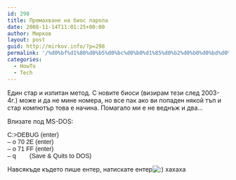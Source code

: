```yaml
---
id: 298
title: Премахване на биос парола
date: 2008-11-14T11:01:25+00:00
author: Мирков
layout: post
guid: http://mirkov.info/?p=298
permalink: '/%d0%bf%d1%80%d0%b5%d0%bc%d0%b0%d1%85%d0%b2%d0%b0%d0%bd%d0%b5-%d0%bd%d0%b0-%d0%b1%d0%b8%d0%be%d1%81-%d0%bf%d0%b0%d1%80%d0%be%d0%bb%d0%b0/'
categories:
  - HowTo
  - Tech
---
```

Един стар и изпитан метод. С новите биоси (визирам тези след 2003-4г.) може и да не мине номера, но все пак ако ви попаден някой тъп и стар компютър това е начина. Помагало ми е не веднъж и два&#8230;

Влизате под MS-DOS:

<span style="font-family: Arial;"><span>C:\>DEBUG (enter)<br /> &#8211; o 70 2E (enter)<br /> &#8211; o 71 FF (enter)<br /> &#8211; q        (Save & Quits to DOS)</span></span>

Навсякъде където пише ентер, натискате ентер<img src='http://mirkov.info/wp-includes/images/blank.gif' alt=':)' class='wp-smiley smiley-2' /> хахаха